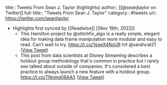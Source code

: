 title:: Tweets From Sean J. Taylor (highlights)
author:: [[@seanjtaylor on Twitter]]
full-title:: "Tweets From Sean J. Taylor"
category:: #tweets
url:: https://twitter.com/seanjtaylor

- Highlights first synced by [[Readwise]] [[Nov 19th, 2022]]
	- This Hamilton project by @stitchfix_algo is a really simple, elegant idea for making data frame manipulation more modular and easy to read. Can’t wait to try. https://t.co/1ggeX4NsUR h/t @sarahcat21 ([View Tweet](https://twitter.com/seanjtaylor/status/1452451832077303809))
	- This post from data scientists at Disney Streaming describes a holdout group methodology that's common in practice but I rarely see talked about outside of companies. It's considered a best practice to always launch a new feature with a holdout group.  https://t.co/TNnmg08AA5 ([View Tweet](https://twitter.com/seanjtaylor/status/1455268945892499459))